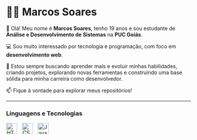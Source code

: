 # 👨‍💻  Marcos Soares

👋 Olá! Meu nome é **Marcos Soares**, tenho 19 anos e sou estudante de **Análise e Desenvolvimento de Sistemas** na **PUC Goiás**.

💻 Sou muito interessado por tecnologia e programação, com foco em **desenvolvimento web**.

🚀 Estou sempre buscando aprender mais e evoluir minhas habilidades, criando projetos, explorando novas ferramentas e construindo uma base sólida para minha carreira como desenvolvedor.

📫 Fique à vontade para explorar meus repositórios!

---

### Linguagens e Tecnologias

<img src="https://cdn.jsdelivr.net/gh/devicons/devicon@latest/icons/html5/html5-original.svg" align="left" alt="HTML" title="HTML" width="30px" style="padding-right: 10px;" />
<img src="https://cdn.jsdelivr.net/gh/devicons/devicon@latest/icons/css3/css3-original.svg" align="left" alt="CSS" title="CSS" width="30px" style="padding-right: 10px;" />
<img src="https://cdn.jsdelivr.net/gh/devicons/devicon@latest/icons/javascript/javascript-original.svg" align="left" alt="JavaScript" title="JavaScript" width="30px" style="padding-right: 10px;" />
